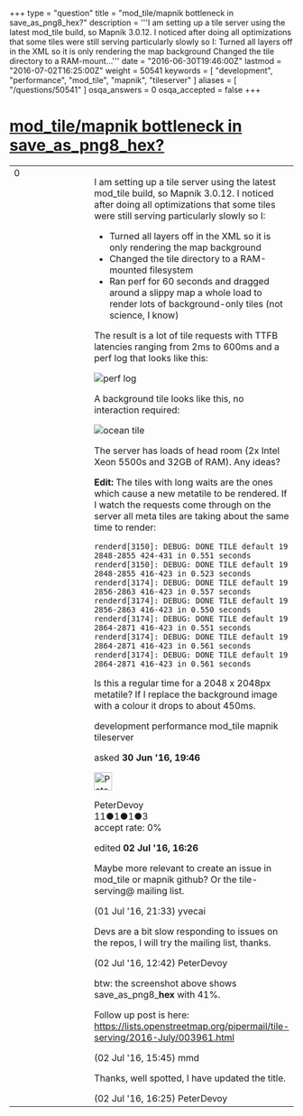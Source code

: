+++
type = "question"
title = "mod_tile/mapnik bottleneck in save_as_png8_hex?"
description = '''I am setting up a tile server using the latest mod_tile build, so Mapnik 3.0.12. I noticed after doing all optimizations that some tiles were still serving particularly slowly so I:  Turned all layers off in the XML so it is only rendering the map background Changed the tile directory to a RAM-mount...'''
date = "2016-06-30T19:46:00Z"
lastmod = "2016-07-02T16:25:00Z"
weight = 50541
keywords = [ "development", "performance", "mod_tile", "mapnik", "tileserver" ]
aliases = [ "/questions/50541" ]
osqa_answers = 0
osqa_accepted = false
+++

<div class="headNormal">

# [mod_tile/mapnik bottleneck in save_as_png8_hex?](/questions/50541/mod_tilemapnik-bottleneck-in-save_as_png8_hex)

</div>

<div id="main-body">

<div id="askform">

<table id="question-table" style="width:100%;">
<colgroup>
<col style="width: 50%" />
<col style="width: 50%" />
</colgroup>
<tbody>
<tr>
<td style="width: 30px; vertical-align: top"><div class="vote-buttons">
<span id="post-50541-upvote" class="ajax-command post-vote up" rel="nofollow" title="I like this post (click again to cancel)"> </span>
<div id="post-50541-score" class="post-score" title="current number of votes">
0
</div>
<span id="post-50541-downvote" class="ajax-command post-vote down" rel="nofollow" title="I dont like this post (click again to cancel)"> </span> <span id="favorite-mark" class="ajax-command favorite-mark" rel="nofollow" title="mark/unmark this question as favorite (click again to cancel)"> </span>
<div id="favorite-count" class="favorite-count">
&#10;</div>
</div></td>
<td><div id="item-right">
<div class="question-body">
<p>I am setting up a tile server using the latest mod_tile build, so Mapnik 3.0.12. I noticed after doing all optimizations that some tiles were still serving particularly slowly so I:</p>
<ul>
<li>Turned all layers off in the XML so it is only rendering the map background</li>
<li>Changed the tile directory to a RAM-mounted filesystem</li>
<li>Ran perf for 60 seconds and dragged around a slippy map a whole load to render lots of background-only tiles (not science, I know)</li>
</ul>
<p>The result is a lot of tile requests with TTFB latencies ranging from 2ms to 600ms and a perf log that looks like this:</p>
<p><img src="/upfiles/write-png-perf.png" alt="perf log" /></p>
<p>A background tile looks like this, no interaction required:</p>
<p><img src="/upfiles/oceantile.png" alt="ocean tile" /></p>
<p>The server has loads of head room (2x Intel Xeon 5500s and 32GB of RAM). Any ideas?</p>
<p><strong>Edit:</strong> The tiles with long waits are the ones which cause a new metatile to be rendered. If I watch the requests come through on the server all meta tiles are taking about the same time to render:</p>
<pre><code>renderd[3150]: DEBUG: DONE TILE default 19 2848-2855 424-431 in 0.551 seconds
renderd[3150]: DEBUG: DONE TILE default 19 2848-2855 416-423 in 0.523 seconds
renderd[3174]: DEBUG: DONE TILE default 19 2856-2863 416-423 in 0.557 seconds
renderd[3174]: DEBUG: DONE TILE default 19 2856-2863 416-423 in 0.550 seconds
renderd[3174]: DEBUG: DONE TILE default 19 2864-2871 416-423 in 0.551 seconds
renderd[3174]: DEBUG: DONE TILE default 19 2864-2871 416-423 in 0.561 seconds
renderd[3174]: DEBUG: DONE TILE default 19 2864-2871 416-423 in 0.561 seconds</code></pre>
<p>Is this a regular time for a 2048 x 2048px metatile? If I replace the background image with a colour it drops to about 450ms.</p>
</div>
<div id="question-tags" class="tags-container tags">
<span class="post-tag tag-link-development" rel="tag" title="see questions tagged &#39;development&#39;">development</span> <span class="post-tag tag-link-performance" rel="tag" title="see questions tagged &#39;performance&#39;">performance</span> <span class="post-tag tag-link-mod_tile" rel="tag" title="see questions tagged &#39;mod_tile&#39;">mod_tile</span> <span class="post-tag tag-link-mapnik" rel="tag" title="see questions tagged &#39;mapnik&#39;">mapnik</span> <span class="post-tag tag-link-tileserver" rel="tag" title="see questions tagged &#39;tileserver&#39;">tileserver</span>
</div>
<div id="question-controls" class="post-controls">
&#10;</div>
<div class="post-update-info-container">
<div class="post-update-info post-update-info-user">
<p>asked <strong>30 Jun '16, 19:46</strong></p>
<img src="https://secure.gravatar.com/avatar/0c3c9aeb9895679ea13a8776fcbd362f?s=32&amp;d=identicon&amp;r=g" class="gravatar" width="32" height="32" alt="PeterDevoy&#39;s gravatar image" />
<p><span>PeterDevoy</span><br />
<span class="score" title="11 reputation points">11</span><span title="1 badges"><span class="badge1">●</span><span class="badgecount">1</span></span><span title="1 badges"><span class="silver">●</span><span class="badgecount">1</span></span><span title="3 badges"><span class="bronze">●</span><span class="badgecount">3</span></span><br />
<span class="accept_rate" title="Rate of the user&#39;s accepted answers">accept rate:</span> <span title="PeterDevoy has no accepted answers">0%</span></p>
</img>
</div>
<div class="post-update-info post-update-info-edited">
<p><span> edited <strong>02 Jul '16, 16:26</strong> </span></p>
</div>
</div>
<div id="comments-container-50541" class="comments-container">
<span id="50549"></span>
<div id="comment-50549" class="comment">
<div id="post-50549-score" class="comment-score">
&#10;</div>
<div class="comment-text">
<p>Maybe more relevant to create an issue in mod_tile or mapnik github? Or the tile-serving@ mailing list.</p>
</div>
<div id="comment-50549-info" class="comment-info">
<span class="comment-age">(01 Jul '16, 21:33)</span> <span class="comment-user userinfo">yvecai</span>
</div>
</div>
<span id="50559"></span>
<div id="comment-50559" class="comment">
<div id="post-50559-score" class="comment-score">
&#10;</div>
<div class="comment-text">
<p>Devs are a bit slow responding to issues on the repos, I will try the mailing list, thanks.</p>
</div>
<div id="comment-50559-info" class="comment-info">
<span class="comment-age">(02 Jul '16, 12:42)</span> <span class="comment-user userinfo">PeterDevoy</span>
</div>
</div>
<span id="50563"></span>
<div id="comment-50563" class="comment">
<div id="post-50563-score" class="comment-score">
&#10;</div>
<div class="comment-text">
<p>btw: the screenshot above shows save_as_png8_<strong>hex</strong> with 41%.</p>
<p>Follow up post is here: <a href="https://lists.openstreetmap.org/pipermail/tile-serving/2016-July/003961.html">https://lists.openstreetmap.org/pipermail/tile-serving/2016-July/003961.html</a></p>
</div>
<div id="comment-50563-info" class="comment-info">
<span class="comment-age">(02 Jul '16, 15:45)</span> <span class="comment-user userinfo">mmd</span>
</div>
</div>
<span id="50566"></span>
<div id="comment-50566" class="comment">
<div id="post-50566-score" class="comment-score">
&#10;</div>
<div class="comment-text">
<p>Thanks, well spotted, I have updated the title.</p>
</div>
<div id="comment-50566-info" class="comment-info">
<span class="comment-age">(02 Jul '16, 16:25)</span> <span class="comment-user userinfo">PeterDevoy</span>
</div>
</div>
</div>
<div id="comment-tools-50541" class="comment-tools">
&#10;</div>
<div class="clear">
&#10;</div>
<div id="comment-50541-form-container" class="comment-form-container">
&#10;</div>
<div class="clear">
&#10;</div>
</div></td>
</tr>
</tbody>
</table>

</div>

</div>

